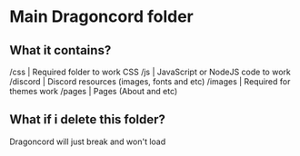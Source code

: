 # Main Dragoncord folder
## What it contains?
/css     | Required folder to work CSS
/js      | JavaScript or NodeJS code to work
/discord | Discord resources (images, fonts and etc)
/images  | Required for themes work
/pages   | Pages (About and etc)

## What if i delete this folder?
Dragoncord will just break and won't load